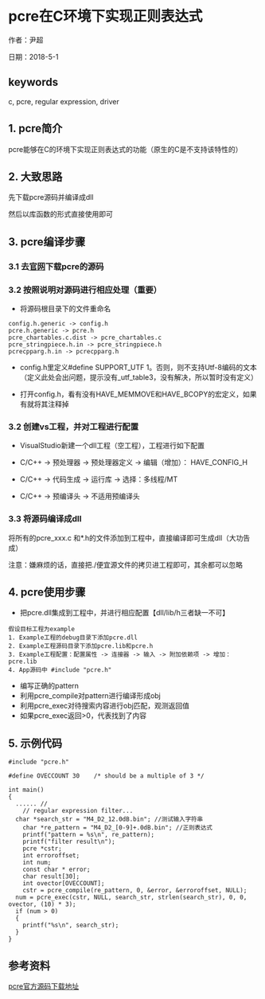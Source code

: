 # pcre在C环境下实现正则表达式

作者：尹超

日期：2018-5-1

## keywords

c, pcre, regular expression, driver

## 1. pcre简介

pcre能够在C的环境下实现正则表达式的功能（原生的C是不支持该特性的）

## 2. 大致思路

先下载pcre源码并编译成dll

然后以库函数的形式直接使用即可

## 3. pcre编译步骤

### 3.1 去[官网](https://sourceforge.net/projects/pcre/files/)下载pcre的源码

### 3.2 按照说明对源码进行相应处理（重要）

- 将源码根目录下的文件重命名


```
config.h.generic -> config.h
pcre.h.generic -> pcre.h
pcre_chartables.c.dist -> pcre_chartables.c
pcre_stringpiece.h.in -> pcre_stringpiece.h
pcrecpparg.h.in -> pcrecpparg.h
```

- config.h里定义#define SUPPORT_UTF 1。否则，则不支持Utf-8编码的文本（定义此处会出问题，提示没有_utf_table3，没有解决，所以暂时没有定义）

- 打开config.h，看有没有HAVE_MEMMOVE和HAVE_BCOPY的宏定义，如果有就将其注释掉

### 3.2 创建vs工程，并对工程进行配置

- VisualStudio新建一个dll工程（空工程），工程进行如下配置

- C/C++ -> 预处理器 -> 预处理器定义 -> 编辑（增加）： HAVE_CONFIG_H
- C/C++ -> 代码生成 -> 运行库 -> 选择：多线程/MT
- C/C++ -> 预编译头 -> 不适用预编译头

### 3.3 将源码编译成dll

将所有的pcre_xxx.c 和*.h的文件添加到工程中，直接编译即可生成dll（大功告成）

注意：嫌麻烦的话，直接把./便宜源文件的拷贝进工程即可，其余都可以忽略

## 4. pcre使用步骤

- 把pcre.dll集成到工程中，并进行相应配置【dll/lib/h三者缺一不可】

```
假设目标工程为example
1. Example工程的debug目录下添加pcre.dll
2. Example工程源码目录下添加pcre.lib和pcre.h
3. Example工程配置：配置属性 -> 连接器 -> 输入 -> 附加依赖项 -> 增加：pcre.lib
4. App源码中 #include "pcre.h"
```

- 编写正确的pattern
- 利用pcre_compile对pattern进行编译形成obj
- 利用pcre_exec对待搜索内容进行obj匹配，观测返回值
- 如果pcre_exec返回>0，代表找到了内容

## 5. 示例代码

```
#include "pcre.h"

#define OVECCOUNT 30    /* should be a multiple of 3 */

int main()
{
  ...... //
  	// regular expression filter...
  char *search_str = "M4_D2_12.0dB.bin"; //测试输入字符串
	char *re_pattern = "M4_D2_[0-9]+.0dB.bin"; //正则表达式
	printf("pattern = %s\n", re_pattern);
	printf("filter result\n");
	pcre *cstr;
	int erroroffset;
	int num;
	const char * error;
	char result[30];
	int ovector[OVECCOUNT];
	cstr = pcre_compile(re_pattern, 0, &error, &erroroffset, NULL);
  num = pcre_exec(cstr, NULL, search_str, strlen(search_str), 0, 0, ovector, (10) * 3);
  if (num > 0)
  {
    printf("%s\n", search_str);
  }
}
```



## 参考资料

[pcre官方源码下载地址](https://sourceforge.net/projects/pcre/files/)

